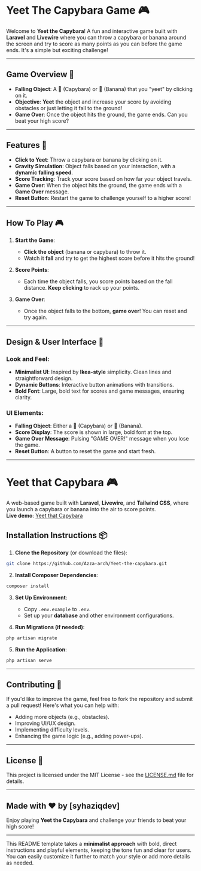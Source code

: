 # **Yeet The Capybara Game 🎮**
Welcome to **Yeet the Capybara**! A fun and interactive game built with **Laravel** and **Livewire** where you can throw a capybara or banana around the screen and try to score as many points as you can before the game ends. It's a simple but exciting challenge!

---

## **Game Overview 🌟**

- **Falling Object**: A 🦫 (Capybara) or 🍌 (Banana) that you "yeet" by clicking on it.
- **Objective**: **Yeet** the object and increase your score by avoiding obstacles or just letting it fall to the ground!
- **Game Over**: Once the object hits the ground, the game ends. Can you beat your high score?

---

## **Features 🚀**

- **Click to Yeet**: Throw a capybara or banana by clicking on it.
- **Gravity Simulation**: Object falls based on your interaction, with a **dynamic falling speed**.
- **Score Tracking**: Track your score based on how far your object travels.
- **Game Over**: When the object hits the ground, the game ends with a **Game Over** message.
- **Reset Button**: Restart the game to challenge yourself to a higher score!

---

## **How To Play 🎮**

1. **Start the Game**:
   - **Click the object** (banana or capybara) to throw it.
   - Watch it **fall** and try to get the highest score before it hits the ground!

2. **Score Points**:
   - Each time the object falls, you score points based on the fall distance. **Keep clicking** to rack up your points.

3. **Game Over**:
   - Once the object falls to the bottom, **game over**! You can reset and try again.

---
## **Design & User Interface 🎨**

### **Look and Feel**:
- **Minimalist UI**: Inspired by **Ikea-style** simplicity. Clean lines and straightforward design.
- **Dynamic Buttons**: Interactive button animations with transitions.
- **Bold Font**: Large, bold text for scores and game messages, ensuring clarity.

### **UI Elements**:
- **Falling Object**: Either a 🦫 (Capybara) or 🍌 (Banana).
- **Score Display**: The score is shown in large, bold font at the top.
- **Game Over Message**: Pulsing "GAME OVER!" message when you lose the game.
- **Reset Button**: A button to reset the game and start fresh.

---

# Yeet that Capybara 🎮
A web-based game built with **Laravel**, **Livewire**, and **Tailwind CSS**, where you launch a capybara or banana into the air to score points.  
**Live demo**: [Yeet that Capybara](https://yeet-a-capybara.vercel.app)  

## **Installation Instructions 📦**

1. **Clone the Repository** (or download the files):
```bash
git clone https://github.com/Azza-arch/Yeet-the-capybara.git
```

2. **Install Composer Dependencies**:
```bash
composer install
```

3. **Set Up Environment**:
   - Copy `.env.example` to `.env`.
   - Set up your **database** and other environment configurations.

4. **Run Migrations (if needed)**:
```bash
php artisan migrate
```

5. **Run the Application**:
```bash
php artisan serve
```

---

## **Contributing 🤝**

If you'd like to improve the game, feel free to fork the repository and submit a pull request! Here's what you can help with:
- Adding more objects (e.g., obstacles).
- Improving UI/UX design.
- Implementing difficulty levels.
- Enhancing the game logic (e.g., adding power-ups).

---

## **License 📝**

This project is licensed under the MIT License - see the [LICENSE.md](LICENSE.md) file for details.

---

## **Made with ❤️ by [syhaziqdev]**

Enjoy playing **Yeet the Capybara** and challenge your friends to beat your high score!

---

This README template takes a **minimalist approach** with bold, direct instructions and playful elements, keeping the tone fun and clear for users. You can easily customize it further to match your style or add more details as needed.
